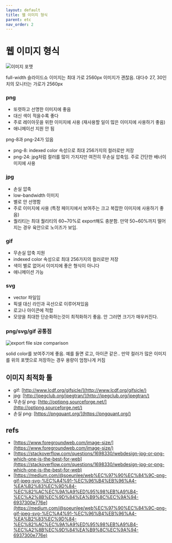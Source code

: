 ```yaml
---
layout: default
title: 웹 이미지 형식
parent: etc
nav_order: 2
---
```


# 웹 이미지 형식

![&#xC774;&#xBBF8;&#xC9C0; &#xD3EC;&#xB9F7;](https://i.stack.imgur.com/Ow8RZ.png)

full-width 슬라이드쇼 이미지는 최대 가로 2560px 이미지가 괜찮음. 대다수 27, 30인치의 모니터는 가로가 2560px

### png

* 또렷하고 선명한 이미지에 좋음
* 대신 색이 적을수록 좋다
* 주로 레이아웃을 위한 이미지에 사용 \(재사용할 일이 많은 이미지에 사용하기 좋음\)
* 애니메이선 지원 안 됨

png-8과 png-24가 있음

* png-8: indexed color 속성으로 최대 256가지의 컬러로만 저장
* png-24: jpg처럼 컬러를 많이 가지지만 여전히 무손실 압축임. 주로 간단한 배너이미지에 사용

### jpg

* 손실 압축
* low-bandwidth 이미지
* 별로 안 선명함
* 주로 이미지에 사용 \(특정 페이지에서 보여주는 크고 복잡한 이미지에 사용하기 좋음\)
* 퀄리티는 최대 퀄리티의 60~70%로 export해도 충분함. 만약 50~60%까지 떨어지는 경우 육안으로 노이즈가 보임.

### gif

* 무손실 압축 지원
* indexed color 속성으로 최대 256가지의 컬러로만 저장
* 색이 별로 없어서 이미지에 좋은 형식이 아니다
* 애니메이션 가능

### svg

* vector 파일임
* 픽셀 대신 라인과 곡선으로 이루어져있음
* 로고나 아이콘에 적합
* 모양을 최대한 단순화하는것이 최적화하기 좋음. 안 그러면 크기가 매우커진다.

### png/svg/gif 공통점

![export file size comparison](https://cdn.foregroundweb.com/wp-content/uploads/2016/03/adobe-lightroom-jpg-export-file-size-comparison.png)

solid color를 보여주기에 좋음. 예를 들면 로고, 아이콘 같은.. 만약 컬러가 많은 이미지를 위의 포맷으로 저장하는 경우 용량이 엄청나게 커짐

## 이미지 최적화 툴

* gif: [http://www.lcdf.org/gifsicle/](http://www.lcdf.org/gifsicle/)
* jpg: [http://jpegclub.org/jpegtran/](http://jpegclub.org/jpegtran/)
* 무손실 png: [http://optipng.sourceforge.net/](http://optipng.sourceforge.net/)
* 손실 png: [https://pngquant.org/](https://pngquant.org/)

## refs

* [https://www.foregroundweb.com/image-size/](https://www.foregroundweb.com/image-size/)
* [https://stackoverflow.com/questions/1698330/webdesign-jpg-or-png-which-one-is-the-best-for-web](https://stackoverflow.com/questions/1698330/webdesign-jpg-or-png-which-one-is-the-best-for-web)
* [https://medium.com/@soeunlee/web%EC%97%90%EC%84%9C-png-gif-jpeg-svg-%EC%A4%91-%EC%96%B4%EB%96%A4-%EA%B2%83%EC%9D%84-%EC%82%AC%EC%9A%A9%ED%95%98%EB%A9%B4-%EC%A2%8B%EC%9D%84%EA%B9%8C%EC%9A%94-6937300e776e](https://medium.com/@soeunlee/web%EC%97%90%EC%84%9C-png-gif-jpeg-svg-%EC%A4%91-%EC%96%B4%EB%96%A4-%EA%B2%83%EC%9D%84-%EC%82%AC%EC%9A%A9%ED%95%98%EB%A9%B4-%EC%A2%8B%EC%9D%84%EA%B9%8C%EC%9A%94-6937300e776e)


